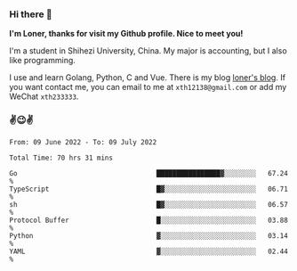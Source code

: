 ### Hi there 👋️

**I'm Loner, thanks for visit my Github profile. Nice to meet you!**

I'm a student in Shihezi University, China. My major is accounting, but I also like programming.

I use and learn Golang, Python, C and Vue. There is my blog [loner's blog](https://www.loner1024.top).  If you want contact me, you can email to me at `xth12138@gmail.com` or add my WeChat `xth233333`.

### ✌️😉✌️

<!--START_SECTION:waka-->

```text
From: 09 June 2022 - To: 09 July 2022

Total Time: 70 hrs 31 mins

Go                                   ████████████████▓░░░░░░░░   67.24 %
TypeScript                           █▓░░░░░░░░░░░░░░░░░░░░░░░   06.71 %
sh                                   █▓░░░░░░░░░░░░░░░░░░░░░░░   06.57 %
Protocol Buffer                      █░░░░░░░░░░░░░░░░░░░░░░░░   03.88 %
Python                               ▓░░░░░░░░░░░░░░░░░░░░░░░░   03.14 %
YAML                                 ▓░░░░░░░░░░░░░░░░░░░░░░░░   02.44 %
```

<!--END_SECTION:waka-->



